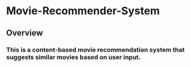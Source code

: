 # Movie-Recommender-System
## Overview
### This is a content-based movie recommendation system that suggests similar movies based on user input.

